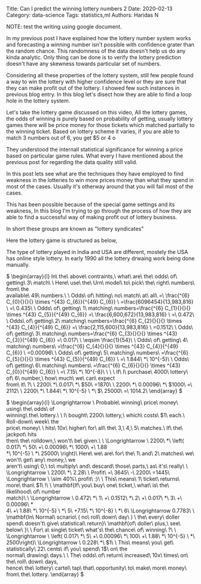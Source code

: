 Title: Can I predict the winning lottery numbers 2
Date: 2020-02-13
Category: data-science
Tags: statistics,ml
Authors: Haridas N


NOTE: test the writing using google document.

In my previous post I have explained how the lottery number system works and
forecasting a winning number isn't possible with confidence grater than the
random chance. This randomness of the data doesn't help us do any kinda
analytic. Only thing can be done is to verify the lottery prediction doesn't 
have any skewness towards particular set of numbers.

Considering all these properties of the lottery system, still few people found
a way to win the lottery with higher confidence level or they are sure that they
can make profit out of the lottery. I showed few such instances in previous blog
entry. In this blog let's disect how they are able to find a loop hole in the
lottery system.


Let's take the lottery game discussed on this video, 
All the lottery games, the odds of winning is purely based on probability of
getting, usually lottery games there will be price money for those tickets which
matched partially to the winning ticket. Based on lottery scheme it varies, if
you are able to match 3 numbers out of 6, you get $5 or 4 o

They understood the internall statistical significance for winning a price based
on particular game rules. What every I have mentioned about the previous post
for regarding the data quality still valid.


In this post lets see what are the techniques they have employed to find
weakness in the lotteries to win more prices money than what they spend in most
of the cases. Usually it's otherway around that you will fail most of the cases.

This has been possible because of the special game settings and its weakness, In
this blog I'm trying to go through the process of how they are able to find
a successful way of making profit out of lottery business.


In short these groups are known as "lottery syndicates"

Here the lottery game is structured as below, 

The type of lottery played in India and USA are different, mostely the USA has
online style lottery. In early 1990 all the lottery drwaing work being done
manually.


$
\begin{array}{l}
 In\ the\ above\ contraints,\ what\ are\ the\ odds\ of\ getting\ 3\ match\\
 \\
 Here\ use\ the\ Urn\ model\ to\ pick\ the\ right\ numbers\ from\ the\
 available\\
 49\ numbers.\\
 \\
 Odds\ of\ hitting\ no\ match\ at\ all\ =\ \frac{^{6} C_{0}{}{}{} \times ^{43}
 C_{6}}{^{49} C_{6}} \ =\frac{6096454}{13,983,816} \ =\ 0.435\\
 \\
 Odds\ of\ getting\ 1\ matching\ numbers=\frac{^{6} C_{1}{}{}{} \times ^{43}
 C_{5}}{^{49} C_{6}} =\ \frac{6,600,672}{13,983,816} \ =\ 0.472\\
 \\
 Odds\ of\ getting\ 2\ matching\ numbers=\frac{^{6} C_{2}{}{}{} \times ^{43}
 C_{4}}{^{49} C_{6}} =\ \frac{2,115,600}{13,983,816} \ =0.1512\\
 \\
 Odds\ of\ getting\ 3\ matching\ numbers=\frac{^{6} C_{3}{}{}{} \times ^{43}
 C_{3}}{^{49} C_{6}} =\ 0.017\ \ \eqsim \frac{1}{54}\\
 \\
 Odds\ of\ getting\ 4\ matching\ numbers\ =\frac{^{6} C_{4}{}{}{} \times ^{43}
 C_{4}}{^{49} C_{6}} \ =0.00096\\
 \\
 Odds\ of\ getting\ 5\ matching\ numbers\ =\frac{^{6} C_{5}{}{}{} \times ^{43}
 C_{5}}{^{49} C_{6}} \ =\ 1.844\ *\ 10^{-5}\\
 \\
 Odds\ of\ getting\ 6\ matching\ numbers\ =\frac{^{6} C_{6}{}{}{} \times ^{43}
 C_{0}}{^{49} C_{6}} \ =\ 7.15\ *\ 10^{-8}\\
 \\
 \\
 \\
 If\ I\ purchase\ 4000\ lottery\ of\ 6\ number,\ how\ much\ we\ can\ expect\
 from\ it\ ?\\
 \\
 2200\ *\ 0.017\ *\ \$50\ =1870\\
 \\
 2200\ *\ 0.00096\ *\ \$1000\ =\ 2112\\
 \\
 2200\ *\ 1.844\ *\ 10^{-5} \ *\ \$\ 25000\ =\ 1014.2\\
 \end{array}
$


$
\begin{array}{l}
 \Longrightarrow \ Probable\ winning\ price\ money\ using\ the\ odds\ of\
 winning\ the\ lottery.\\
 \\
 I\ bought\ 2200\ lottery,\ which\ costs\ \$1\ each.\ Roll-down\ week\ the\
 price\ money\ \\
 hits\ 10x\ higher\ for\ all\ the\ 3,\ 4,\ 5\ matches.\ If\ the\ jackpot\ hits\
 then\ the\ rolldown,\\
 won't\ be\ given.\\
 \\
 \Longrightarrow \ 2200\ *\ \left( 0.017\ *\ 50\ +\ 0.00096\ *\ 1000\ +\ 1.88\
 *\ 10^{-5} \ *\ 25000\ \right)\\
 Here\ we\ are\ for\ the\ 1\ and\ 2\ matches\ we\ won't\ get\ any\ money,\ we\
 aren't\ using\ 0,\ to\ multiply\\
 and\ descard\ those\ parts,\ as\ it's\ really\ \\
 \Longrightarrow \ 2200\ *\ 2.28\\
 \\
 Profit\ =\ 3645\ -\ 2200\ =1445\ \Longrightarrow \ \sim 40\%\ profit\ :)\\
 \\
 This\ means\ 1\ ticket\ returns\ more\ than\ \$1\ !\\
 \\
 \mathbf{If\ you\ buy\ one\ ticket,\ what\ is\ the\ likelihood\ of\ number\
 match}\\
 \\
 \Longrightarrow \ 0.472\ *\ 1\ +\ 0.1512\ *\ 2\ +\ 0.017\ *\ 3\ +\ 0.00096\ *\
 4\ +\ 1.88\ *\ 10^{-5} \ *\ 5\ +7.15\ *\ 10^{-8} \ *\ 6\\
 \Longrightarrow 0.7783\\
 \\
 \mathbf{In\ Normal\ scnario\ ( no\ roll\ down\ day\ ) \ the\ every\ doller\
 spend\ doesn't\ give\ statistical\ return}\\
 \mathbf{of\ doller\ plus,\ see\ below\ }\\
 \\
 For\ a\ single\ ticket\ what's\ the\ chance\ of\ winning\ ?\\
 \\
 \Longrightarrow \ \left( 0.017\ *\ 5\ +\ 0.00096\ *\ 100\ +\ 1.88\ *\ 10^{-5}
 \ *\ 2500\right)\\
 \Longrightarrow \ 0.228\ *\ \$1\\
 \\
 This\ means\ you\ get\ statistically\ 22\ cents\ if\ you\ spend\ 1\$\ on\ the\
 normal\ drawing\ days.\\
 \\
 The\ odds\ of\ return\ increased\ 10x\ times\ on\ the\ roll\ down\ days,\
 hence\ the\ lottery\ cartel\ tap\ that\\
 opportunity\ to\ make\ more\ money\ from\ the\ lottery.
 \end{array}
 $

